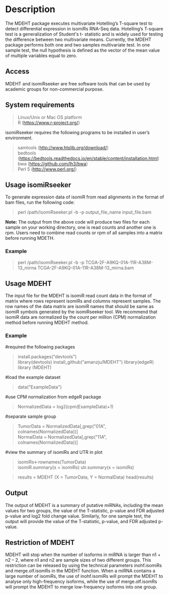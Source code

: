 # Description
The MDEHT package executes multivariate Hotelling’s T-square test to detect differential expression in isomiRs RNA-Seq data. Hotelling’s T-square test is a generalization of Student's t- statistic and is widely used for testing the difference between two multivariate means. Currently, the MDEHT package performs both one and two samples multivariate test. In one sample test, the null hypothesis is defined as the vector of the mean value of multiple variables equal to zero. 


## Access
MDEHT and isomiRseeker are free software tools that can be used by academic groups for non-commercial purpose. 

## System requirements  
> Linux/Unix or Mac OS platform   
> R (https://www.r-project.org/)  

isomiRseeker requires the following programs to be installed in user’s environment.  
> samtools (http://www.htslib.org/download/)  
> bedtools (https://bedtools.readthedocs.io/en/stable/content/installation.html)  
> bwa (https://github.com/lh3/bwa)  
> Perl 5 (http://www.perl.org/) 

## Usage isomiRseeker 
To generate expression data of isomiR from read alignments in the format of bam files, run the following code:

> perl /path/isomiRseeker.pl -b -p output_file_name input_file.bam

**Note:** The output from the above code will produce two files for each sample on your working directory, one is read counts and another one is rpm. Users need to combine read counts or rpm of all samples into a matrix before running MDETH. 

### Example
> perl /path/isomiRseeker.pl -b -p TCGA-2F-A9KQ-01A-11R-A38M-13_mirna TCGA-2F-A9KQ-01A-11R-A38M-13_mirna.bam



## Usage MDEHT
The input file for the MDEHT is isomiR read count data in the format of matrix where rows represent isomiRs and columns represent samples. The row names of the data matrix are isomiR names that should be same as isomiR symbols generated by the isomiRseeker tool. We recommend that isomiR data are normalized by the count per million (CPM) normalization method before running MDEHT method.  


### Example
#required the following packages
> install.packages("devtools")  
> library(devtools) 
> install_github("amanzju/MDEHT") 
> library(edgeR)  
> library (MDEHT) 

#load the example dataset 
> data("ExampleData")

#use CPM normalization from edgeR package 
> NormalizedData = log2(cpm(ExampleData)+1) 

#separate sample group  
> TumorData = NormalizedData[,grep("01A", colnames(NormalizedData))]  
> NormalData = NormalizedData[,grep("11A", colnames(NormalizedData))] 

#view the summary of isomiRs and UTR in plot  
> isomiRs<-rownames(TumorData)  
> isomiR.summary(x = isomiRs) 
> utr.summary(x = isomiRs)  

> results = MDEHT (X = TumorData, Y = NormalData) 
> head(results) 

## Output
The output of MDEHT is a summary of putative miRNAs, including the mean values for two groups, the value of the T-statistic, p-value and FDR adjusted p-value and log2 fold change value. Similarly, for one sample test, the output will provide the value of the T-statistic, p-value, and FDR adjusted p-value.


## Restriction of MDEHT
MDEHT will stop when the number of isoforms in miRNA is larger than n1 + n2 – 2, where n1 and n2 are sample sizes of two different groups. This restriction can be released by using
the technical parameters inohf.isomiRs and merge.olf.isomRs in the MDEHT function. When a miRNA contains a large number of isomiRs, the use of inohf.isomiRs will prompt the MDEHT to analyse only high-frequency isoforms, while the use of merge.olf.isomRs will prompt the MDEHT to merge low-frequency isoforms into one group. 
